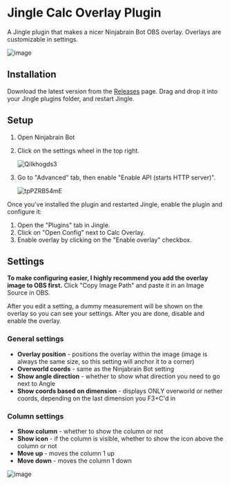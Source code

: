 # Jingle Calc Overlay Plugin

A Jingle plugin that makes a nicer Ninjabrain Bot OBS overlay. Overlays are customizable in settings.

![image](https://github.com/user-attachments/assets/5e522f9b-ef3b-46dc-bafa-728589848235)

## Installation

Download the latest version from the [Releases](https://github.com/marin774/Jingle-CalcOverlay-Plugin/releases) page. Drag and drop it into your Jingle plugins folder, and restart Jingle.

## Setup

1. Open Ninjabrain Bot
2. Click on the settings wheel in the top right.

   ![QiIkhogds3](https://github.com/user-attachments/assets/f7f819f1-3186-4b00-bcd4-3b67201e9db6)
3. Go to "Advanced" tab, then enable "Enable API (starts HTTP server)".

   ![tpPZRB54mE](https://github.com/user-attachments/assets/7e81f5cb-9c30-46f1-950c-82d31c10cca9)

Once you've installed the plugin and restarted Jingle, enable the plugin and configure it:
1. Open the "Plugins" tab in Jingle.
2. Click on "Open Config" next to Calc Overlay.
3. Enable overlay by clicking on the "Enable overlay" checkbox.

## Settings
**To make configuring easier, I highly recommend you add the overlay image to OBS first.** Click "Copy Image Path" and paste it in an Image Source in OBS.

After you edit a setting, a dummy measurement will be shown on the overlay so you can see your settings. After you are done, disable and enable the overlay.

### General settings
- **Overlay position** - positions the overlay within the image (image is always the same size, so this setting will anchor it to a corner)
- **Overworld coords** - same as the Ninjabrain Bot setting
- **Show angle direction** - whether to show what direction you need to go next to Angle
- **Show coords based on dimension** - displays ONLY overworld or nether coords, depending on the last dimension you F3+C'd in

### Column settings
- **Show column** - whether to show the column or not
- **Show icon** - if the column is visible, whether to show the icon above the column or not
- **Move up** - moves the column 1 up
- **Move down** - moves the column 1 down

![image](https://github.com/user-attachments/assets/9c2ae569-4b25-461a-8eb4-daa48070197c)






